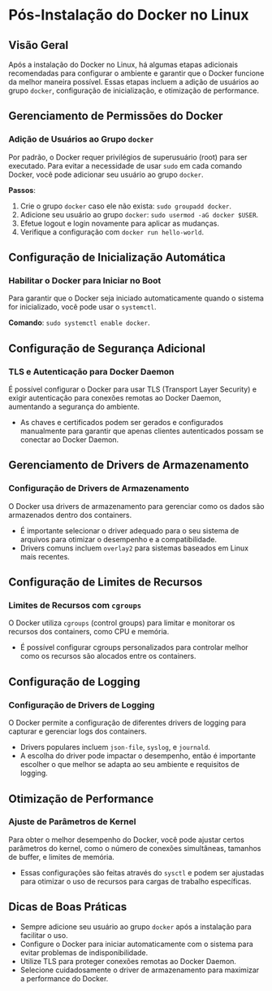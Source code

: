 
# Pós-Instalação do Docker no Linux

## Visão Geral
Após a instalação do Docker no Linux, há algumas etapas adicionais recomendadas para configurar o ambiente e garantir que o Docker funcione da melhor maneira possível. Essas etapas incluem a adição de usuários ao grupo `docker`, configuração de inicialização, e otimização de performance.

## Gerenciamento de Permissões do Docker
### Adição de Usuários ao Grupo `docker`
Por padrão, o Docker requer privilégios de superusuário (root) para ser executado. Para evitar a necessidade de usar `sudo` em cada comando Docker, você pode adicionar seu usuário ao grupo `docker`.

**Passos**:
1. Crie o grupo `docker` caso ele não exista: `sudo groupadd docker`.
2. Adicione seu usuário ao grupo `docker`: `sudo usermod -aG docker $USER`.
3. Efetue logout e login novamente para aplicar as mudanças.
4. Verifique a configuração com `docker run hello-world`.

## Configuração de Inicialização Automática
### Habilitar o Docker para Iniciar no Boot
Para garantir que o Docker seja iniciado automaticamente quando o sistema for inicializado, você pode usar o `systemctl`.

**Comando**: `sudo systemctl enable docker`.

## Configuração de Segurança Adicional
### TLS e Autenticação para Docker Daemon
É possível configurar o Docker para usar TLS (Transport Layer Security) e exigir autenticação para conexões remotas ao Docker Daemon, aumentando a segurança do ambiente.

- As chaves e certificados podem ser gerados e configurados manualmente para garantir que apenas clientes autenticados possam se conectar ao Docker Daemon.

## Gerenciamento de Drivers de Armazenamento
### Configuração de Drivers de Armazenamento
O Docker usa drivers de armazenamento para gerenciar como os dados são armazenados dentro dos containers.

- É importante selecionar o driver adequado para o seu sistema de arquivos para otimizar o desempenho e a compatibilidade.
- Drivers comuns incluem `overlay2` para sistemas baseados em Linux mais recentes.

## Configuração de Limites de Recursos
### Limites de Recursos com `cgroups`
O Docker utiliza `cgroups` (control groups) para limitar e monitorar os recursos dos containers, como CPU e memória.

- É possível configurar cgroups personalizados para controlar melhor como os recursos são alocados entre os containers.

## Configuração de Logging
### Configuração de Drivers de Logging
O Docker permite a configuração de diferentes drivers de logging para capturar e gerenciar logs dos containers.

- Drivers populares incluem `json-file`, `syslog`, e `journald`.
- A escolha do driver pode impactar o desempenho, então é importante escolher o que melhor se adapta ao seu ambiente e requisitos de logging.

## Otimização de Performance
### Ajuste de Parâmetros de Kernel
Para obter o melhor desempenho do Docker, você pode ajustar certos parâmetros do kernel, como o número de conexões simultâneas, tamanhos de buffer, e limites de memória.

- Essas configurações são feitas através do `sysctl` e podem ser ajustadas para otimizar o uso de recursos para cargas de trabalho específicas.

## Dicas de Boas Práticas
- Sempre adicione seu usuário ao grupo `docker` após a instalação para facilitar o uso.
- Configure o Docker para iniciar automaticamente com o sistema para evitar problemas de indisponibilidade.
- Utilize TLS para proteger conexões remotas ao Docker Daemon.
- Selecione cuidadosamente o driver de armazenamento para maximizar a performance do Docker.
